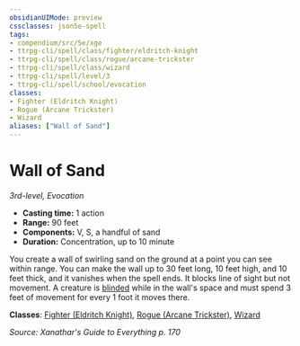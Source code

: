 ```yaml
---
obsidianUIMode: preview
cssclasses: json5e-spell
tags:
- compendium/src/5e/xge
- ttrpg-cli/spell/class/fighter/eldritch-knight
- ttrpg-cli/spell/class/rogue/arcane-trickster
- ttrpg-cli/spell/class/wizard
- ttrpg-cli/spell/level/3
- ttrpg-cli/spell/school/evocation
classes:
- Fighter (Eldritch Knight)
- Rogue (Arcane Trickster)
- Wizard
aliases: ["Wall of Sand"]
---
```

# Wall of Sand
*3rd-level, Evocation*  

- **Casting time:** 1 action
- **Range:** 90 feet
- **Components:** V, S, a handful of sand
- **Duration:** Concentration, up to 10 minute

You create a wall of swirling sand on the ground at a point you can see within range. You can make the wall up to 30 feet long, 10 feet high, and 10 feet thick, and it vanishes when the spell ends. It blocks line of sight but not movement. A creature is [blinded](/3-Mechanics/CLI/rules/conditions.md#blinded) while in the wall's space and must spend 3 feet of movement for every 1 foot it moves there.

**Classes**: [Fighter (Eldritch Knight)](/3-Mechanics/CLI/classes/fighter-eldritch-knight.md), [Rogue (Arcane Trickster)](/3-Mechanics/CLI/classes/rogue-arcane-trickster.md), [Wizard](/3-Mechanics/CLI/classes/wizard.md)

*Source: Xanathar's Guide to Everything p. 170*